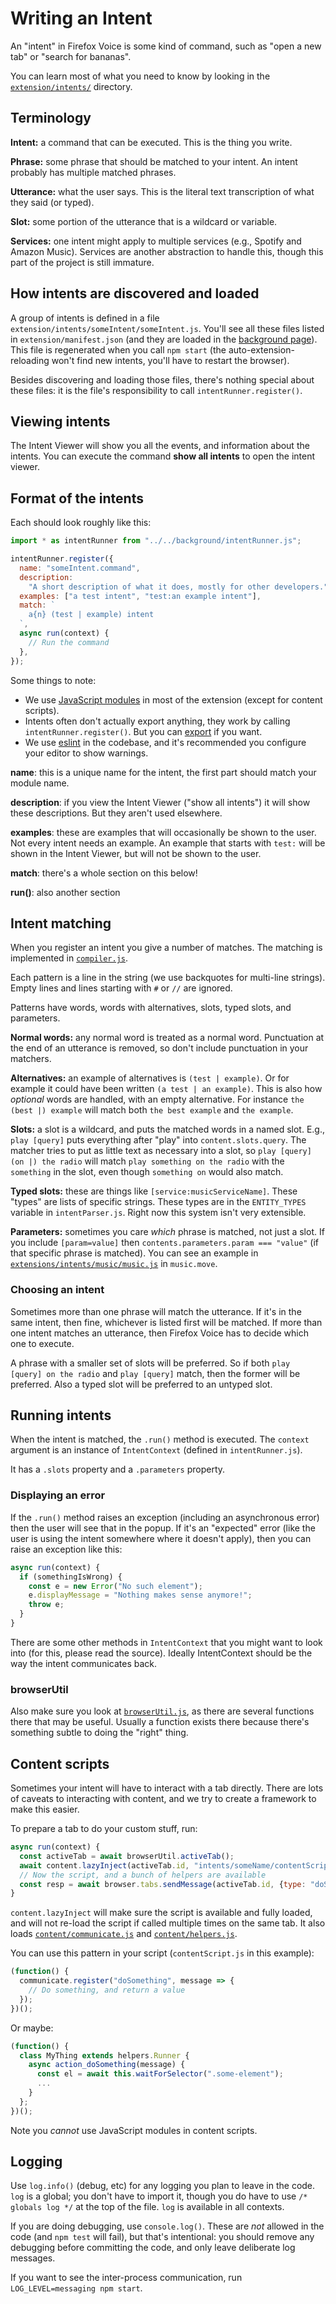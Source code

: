 # Writing an Intent

An "intent" in Firefox Voice is some kind of command, such as "open a new tab" or "search for bananas".

You can learn most of what you need to know by looking in the [`extension/intents/`](../extension/intents/) directory.

## Terminology

**Intent:** a command that can be executed. This is the thing you write.

**Phrase:** some phrase that should be matched to your intent. An intent probably has multiple matched phrases.

**Utterance:** what the user says. This is the literal text transcription of what they said (or typed).

**Slot:** some portion of the utterance that is a wildcard or variable.

**Services:** one intent might apply to multiple services (e.g., Spotify and Amazon Music). Services are another abstraction to handle this, though this part of the project is still immature.

## How intents are discovered and loaded

A group of intents is defined in a file `extension/intents/someIntent/someIntent.js`. You'll see all these files listed in `extension/manifest.json` (and they are loaded in the [background page](https://developer.mozilla.org/en-US/docs/Mozilla/Add-ons/WebExtensions/Anatomy_of_a_WebExtension#Background_scripts)). This file is regenerated when you call `npm start` (the auto-extension-reloading won't find new intents, you'll have to restart the browser).

Besides discovering and loading those files, there's nothing special about these files: it is the file's responsibility to call `intentRunner.register()`.

## Viewing intents

The Intent Viewer will show you all the events, and information about the intents. You can execute the command **show all intents** to open the intent viewer.

## Format of the intents

Each should look roughly like this:

```js
import * as intentRunner from "../../background/intentRunner.js";

intentRunner.register({
  name: "someIntent.command",
  description:
    "A short description of what it does, mostly for other developers.",
  examples: ["a test intent", "test:an example intent"],
  match: `
    a{n} (test | example) intent
  `,
  async run(context) {
    // Run the command
  },
});
```

Some things to note:

- We use [JavaScript modules](https://developer.mozilla.org/en-US/docs/Web/JavaScript/Guide/Modules) in most of the extension (except for content scripts).
- Intents often don't actually export anything, they work by calling `intentRunner.register()`. But you can [export](https://developer.mozilla.org/en-US/docs/web/javascript/reference/statements/export) if you want.
- We use [eslint](https://eslint.org/) in the codebase, and it's recommended you configure your editor to show warnings.

**name**: this is a unique name for the intent, the first part should match your module name.

**description**: if you view the Intent Viewer ("show all intents") it will show these descriptions. But they aren't used elsewhere.

**examples**: these are examples that will occasionally be shown to the user. Not every intent needs an example. An example that starts with `test:` will be shown in the Intent Viewer, but will not be shown to the user.

**match**: there's a whole section on this below!

**run()**: also another section

## Intent matching

When you register an intent you give a number of matches. The matching is implemented in [`compiler.js`](https://github.com/mozilla/firefox-voice/blob/master/extension/background/language/compiler.js).

Each pattern is a line in the string (we use backquotes for multi-line strings). Empty lines and lines starting with `#` or `//` are ignored.

Patterns have words, words with alternatives, slots, typed slots, and parameters.

**Normal words:** any normal word is treated as a normal word. Punctuation at the end of an utterance is removed, so don't include punctuation in your matchers.

**Alternatives:** an example of alternatives is `(test | example)`. Or for example it could have been written `(a test | an example)`. This is also how _optional_ words are handled, with an empty alternative. For instance `the (best |) example` will match both `the best example` and `the example`.

**Slots:** a slot is a wildcard, and puts the matched words in a named slot. E.g., `play [query]` puts everything after "play" into `content.slots.query`. The matcher tries to put as little text as necessary into a slot, so `play [query] (on |) the radio` will match `play something on the radio` with the `something` in the slot, even though `something on` would also match.

**Typed slots:** these are things like `[service:musicServiceName]`. These "types" are lists of specific strings. These types are in the `ENTITY_TYPES` variable in `intentParser.js`. Right now this system isn't very extensible.

**Parameters:** sometimes you care _which_ phrase is matched, not just a slot. If you include `[param=value]` then `contents.parameters.param === "value"` (if that specific phrase is matched). You can see an example in [`extensions/intents/music/music.js`](https://github.com/mozilla/firefox-voice/blob/master/extension/intents/music/music.js) in `music.move`.

### Choosing an intent

Sometimes more than one phrase will match the utterance. If it's in the same intent, then fine, whichever is listed first will be matched. If more than one intent matches an utterance, then Firefox Voice has to decide which one to execute.

A phrase with a smaller set of slots will be preferred. So if both `play [query] on the radio` and `play [query]` match, then the former will be preferred. Also a typed slot will be preferred to an untyped slot.

## Running intents

When the intent is matched, the `.run()` method is executed. The `context` argument is an instance of `IntentContext` (defined in `intentRunner.js`).

It has a `.slots` property and a `.parameters` property.

### Displaying an error

If the `.run()` method raises an exception (including an asynchronous error) then the user will see that in the popup. If it's an "expected" error (like the user is using the intent somewhere where it doesn't apply), then you can raise an exception like this:

```js
async run(context) {
  if (somethingIsWrong) {
    const e = new Error("No such element");
    e.displayMessage = "Nothing makes sense anymore!";
    throw e;
  }
}
```

There are some other methods in `IntentContext` that you might want to look into (for this, please read the source). Ideally IntentContext should be the way the intent communicates back.

### browserUtil

Also make sure you look at [`browserUtil.js`](../extension/browserUtil.js), as there are several functions there that may be useful. Usually a function exists there because there's something subtle to doing the "right" thing.

## Content scripts

Sometimes your intent will have to interact with a tab directly. There are lots of caveats to interacting with content, and we try to create a framework to make this easier.

To prepare a tab to do your custom stuff, run:

```js
async run(context) {
  const activeTab = await browserUtil.activeTab();
  await content.lazyInject(activeTab.id, "intents/someName/contentScript.js");
  // Now the script, and a bunch of helpers are available
  const resp = await browser.tabs.sendMessage(activeTab.id, {type: "doSomething"});
}
```

`content.lazyInject` will make sure the script is available and fully loaded, and will not re-load the script if called multiple times on the same tab. It also loads [`content/communicate.js`](../extension/content/communicate.js) and [`content/helpers.js`](../extension/content/helpers.js).

You can use this pattern in your script (`contentScript.js` in this example):

```js
(function() {
  communicate.register("doSomething", message => {
    // Do something, and return a value
  });
})();
```

Or maybe:

```js
(function() {
  class MyThing extends helpers.Runner {
    async action_doSomething(message) {
      const el = await this.waitForSelector(".some-element");
      ...
    }
  };
})();
```

Note you _cannot_ use JavaScript modules in content scripts.

## Logging

Use `log.info()` (debug, etc) for any logging you plan to leave in the code. `log` is a global; you don't have to import it, though you do have to use `/* globals log */` at the top of the file. `log` is available in all contexts.

If you are doing debugging, use `console.log()`. These are _not_ allowed in the code (and `npm test` will fail), but that's intentional: you should remove any debugging before committing the code, and only leave deliberate log messages.

If you want to see the inter-process communication, run `LOG_LEVEL=messaging npm start`.
